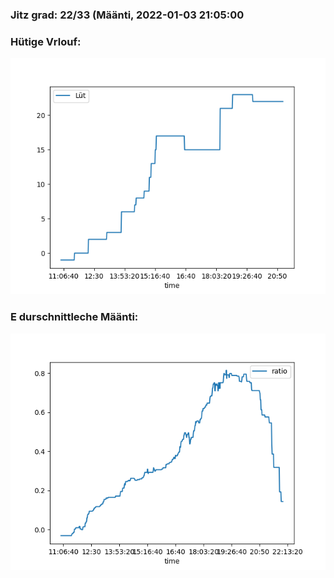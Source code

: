 ### Jitz grad: 22/33 (Määnti, 2022-01-03 21:05:00

### Hütige Vrlouf:
![Graph](Today.png)

### E durschnittleche Määnti:
![Graph](Määnti.png)